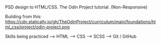 
PSD design to HTML/CSS.
The Odin Project tutorial. (Non-Responsive)

Building from this: https://cdn.statically.io/gh/TheOdinProject/curriculum/main/foundations/html_css/project/odin-project.png

Skills being practiced 
--> HTML
--> CSS
--> SCSS
--> Git / GitHub